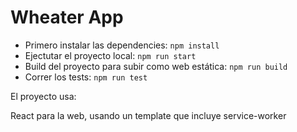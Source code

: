 # Wheater App

* Primero instalar las dependencies: `npm install`
* Ejectutar el proyecto local: `npm run start`
* Build del proyecto para subir como web estática: `npm run build`
* Correr los tests: `npm run test`

El proyecto usa:

React para la web, usando un template que incluye service-worker
